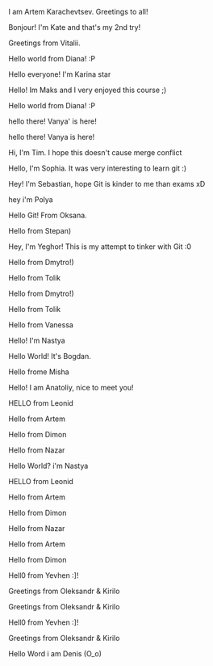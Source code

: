 I am Artem Karachevtsev. Greetings to all!

Bonjour! I'm Kate and that's my 2nd try!

Greetings from Vitalii.

Hello world from Diana! :P

Hello everyone! I'm Karina star

Hello! Im Maks and I very enjoyed this course ;)

Hello world from Diana! :P

hello there! Vanya' is here!

hello there! Vanya is here!

Hi, I'm Tim. I hope this doesn't cause merge conflict

Hello, I'm Sophia. It was very interesting to learn git :)

Hey! I'm Sebastian, hope Git is kinder to me than exams xD

hey i'm Polya 


Hello Git! From Oksana.

Hello from Stepan)

Hey, I'm Yeghor! This is my attempt to tinker with Git :0


Hello from Dmytro!)


Hello from Tolik


Hello from Dmytro!)

Hello from Tolik

Hello from Vanessa

Hello! I'm Nastya

Hello World! It's Bogdan.

Hello frome Misha

Hello! I am Anatoliy, nice to meet you!


HELLO from Leonid

Hello from Artem

Hello from Dimon

Hello from Nazar


Hello World? i'm Nastya



HELLO from Leonid

Hello from Artem

Hello from Dimon

Hello from Nazar


Hello from Artem

Hello from Dimon


Hell0 from Yevhen :]!


Greetings from Oleksandr & Kirilo


Greetings from Oleksandr & Kirilo

Hell0 from Yevhen :]!

Greetings from Oleksandr & Kirilo

Hello Word i am Denis (O\_o)

